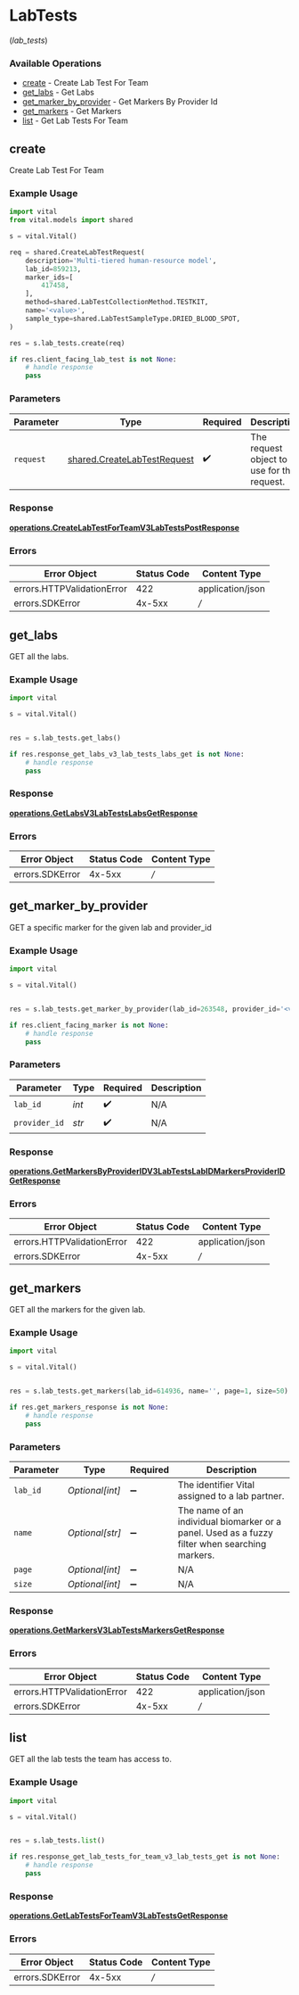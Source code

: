 # LabTests
(*lab_tests*)

### Available Operations

* [create](#create) - Create Lab Test For Team
* [get_labs](#get_labs) - Get Labs
* [get_marker_by_provider](#get_marker_by_provider) - Get Markers By Provider Id
* [get_markers](#get_markers) - Get Markers
* [list](#list) - Get Lab Tests For Team

## create

Create Lab Test For Team

### Example Usage

```python
import vital
from vital.models import shared

s = vital.Vital()

req = shared.CreateLabTestRequest(
    description='Multi-tiered human-resource model',
    lab_id=859213,
    marker_ids=[
        417458,
    ],
    method=shared.LabTestCollectionMethod.TESTKIT,
    name='<value>',
    sample_type=shared.LabTestSampleType.DRIED_BLOOD_SPOT,
)

res = s.lab_tests.create(req)

if res.client_facing_lab_test is not None:
    # handle response
    pass

```

### Parameters

| Parameter                                                                  | Type                                                                       | Required                                                                   | Description                                                                |
| -------------------------------------------------------------------------- | -------------------------------------------------------------------------- | -------------------------------------------------------------------------- | -------------------------------------------------------------------------- |
| `request`                                                                  | [shared.CreateLabTestRequest](../../models/shared/createlabtestrequest.md) | :heavy_check_mark:                                                         | The request object to use for the request.                                 |


### Response

**[operations.CreateLabTestForTeamV3LabTestsPostResponse](../../models/operations/createlabtestforteamv3labtestspostresponse.md)**
### Errors

| Error Object               | Status Code                | Content Type               |
| -------------------------- | -------------------------- | -------------------------- |
| errors.HTTPValidationError | 422                        | application/json           |
| errors.SDKError            | 4x-5xx                     | */*                        |

## get_labs

GET all the labs.

### Example Usage

```python
import vital

s = vital.Vital()


res = s.lab_tests.get_labs()

if res.response_get_labs_v3_lab_tests_labs_get is not None:
    # handle response
    pass

```


### Response

**[operations.GetLabsV3LabTestsLabsGetResponse](../../models/operations/getlabsv3labtestslabsgetresponse.md)**
### Errors

| Error Object    | Status Code     | Content Type    |
| --------------- | --------------- | --------------- |
| errors.SDKError | 4x-5xx          | */*             |

## get_marker_by_provider

GET a specific marker for the given lab and provider_id

### Example Usage

```python
import vital

s = vital.Vital()


res = s.lab_tests.get_marker_by_provider(lab_id=263548, provider_id='<value>')

if res.client_facing_marker is not None:
    # handle response
    pass

```

### Parameters

| Parameter          | Type               | Required           | Description        |
| ------------------ | ------------------ | ------------------ | ------------------ |
| `lab_id`           | *int*              | :heavy_check_mark: | N/A                |
| `provider_id`      | *str*              | :heavy_check_mark: | N/A                |


### Response

**[operations.GetMarkersByProviderIDV3LabTestsLabIDMarkersProviderIDGetResponse](../../models/operations/getmarkersbyprovideridv3labtestslabidmarkersprovideridgetresponse.md)**
### Errors

| Error Object               | Status Code                | Content Type               |
| -------------------------- | -------------------------- | -------------------------- |
| errors.HTTPValidationError | 422                        | application/json           |
| errors.SDKError            | 4x-5xx                     | */*                        |

## get_markers

GET all the markers for the given lab.

### Example Usage

```python
import vital

s = vital.Vital()


res = s.lab_tests.get_markers(lab_id=614936, name='', page=1, size=50)

if res.get_markers_response is not None:
    # handle response
    pass

```

### Parameters

| Parameter                                                                                      | Type                                                                                           | Required                                                                                       | Description                                                                                    |
| ---------------------------------------------------------------------------------------------- | ---------------------------------------------------------------------------------------------- | ---------------------------------------------------------------------------------------------- | ---------------------------------------------------------------------------------------------- |
| `lab_id`                                                                                       | *Optional[int]*                                                                                | :heavy_minus_sign:                                                                             | The identifier Vital assigned to a lab partner.                                                |
| `name`                                                                                         | *Optional[str]*                                                                                | :heavy_minus_sign:                                                                             | The name of an individual biomarker or a panel. Used as a fuzzy filter when searching markers. |
| `page`                                                                                         | *Optional[int]*                                                                                | :heavy_minus_sign:                                                                             | N/A                                                                                            |
| `size`                                                                                         | *Optional[int]*                                                                                | :heavy_minus_sign:                                                                             | N/A                                                                                            |


### Response

**[operations.GetMarkersV3LabTestsMarkersGetResponse](../../models/operations/getmarkersv3labtestsmarkersgetresponse.md)**
### Errors

| Error Object               | Status Code                | Content Type               |
| -------------------------- | -------------------------- | -------------------------- |
| errors.HTTPValidationError | 422                        | application/json           |
| errors.SDKError            | 4x-5xx                     | */*                        |

## list

GET all the lab tests the team has access to.

### Example Usage

```python
import vital

s = vital.Vital()


res = s.lab_tests.list()

if res.response_get_lab_tests_for_team_v3_lab_tests_get is not None:
    # handle response
    pass

```


### Response

**[operations.GetLabTestsForTeamV3LabTestsGetResponse](../../models/operations/getlabtestsforteamv3labtestsgetresponse.md)**
### Errors

| Error Object    | Status Code     | Content Type    |
| --------------- | --------------- | --------------- |
| errors.SDKError | 4x-5xx          | */*             |
